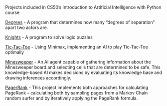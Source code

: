 Projects included in CS50’s Introduction to Artificial Intelligence with Python course


[Degrees](https://github.com/AdityaManojMenon/CS50-s-Intro-to-AI-with-Python/tree/main/Degrees) - A program that determines how many “degrees of separation” apart two actors are.

[Knights](https://github.com/AdityaManojMenon/CS50-s-Intro-to-AI-with-Python/tree/main/Knights) - A program to solve logic puzzles

[Tic-Tac-Toe](https://github.com/AdityaManojMenon/CS50-s-Intro-to-AI-with-Python/tree/main/Tic-Tac-Toe) - Using Minimax, implementing an AI to play Tic-Tac-Toe optimally

[Minesweeper](https://github.com/AdityaManojMenon/CS50-s-Intro-to-AI-with-Python/tree/main/Minesweeper) - An AI agent capable of gathering information about the Minesweeper board and selecting cells that are determined to be safe. This knowledge-based AI makes decisions by evaluating its knowledge base and drawing inferences accordingly.

[PagerRank](https://github.com/AdityaManojMenon/CS50-s-Intro-to-AI-with-Python/tree/main/PageRank) - This project implements both  approaches for calculating PageRank – calculating both by sampling pages from a Markov Chain random surfer and by iteratively applying the PageRank formula.
